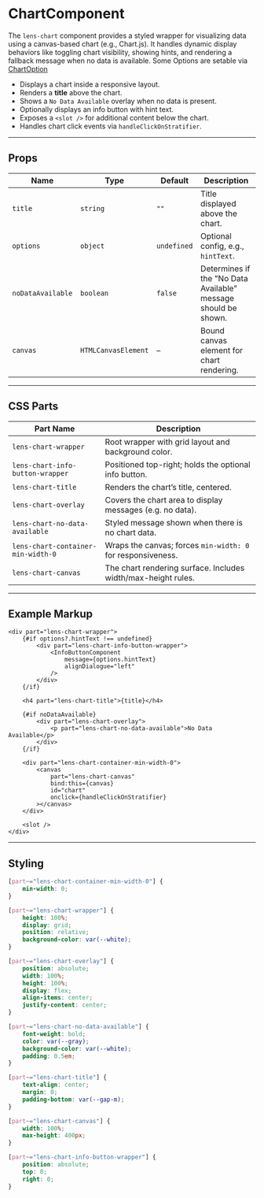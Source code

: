 # ChartComponent

The `lens-chart` component provides a styled wrapper for visualizing data using a canvas-based chart (e.g., Chart.js). It handles dynamic display behaviors like toggling chart visibility, showing hints, and rendering a fallback message when no data is available. Some Options are setable via [ChartOption](https://samply.github.io/lens/docs/types/ChartOption.html)

- Displays a chart inside a responsive layout.
- Renders a **title** above the chart.
- Shows a `No Data Available` overlay when no data is present.
- Optionally displays an info button with hint text.
- Exposes a `<slot />` for additional content below the chart.
- Handles chart click events via `handleClickOnStratifier`.

---

## Props

| Name              | Type                | Default     | Description                                                    |
| ----------------- | ------------------- | ----------- | -------------------------------------------------------------- |
| `title`           | `string`            | `""`        | Title displayed above the chart.                               |
| `options`         | `object`            | `undefined` | Optional config, e.g., `hintText`.                             |
| `noDataAvailable` | `boolean`           | `false`     | Determines if the "No Data Available" message should be shown. |
| `canvas`          | `HTMLCanvasElement` | –           | Bound canvas element for chart rendering.                      |

---

## CSS Parts

| Part Name                          | Description                                                   |
| ---------------------------------- | ------------------------------------------------------------- |
| `lens-chart-wrapper`               | Root wrapper with grid layout and background color.           |
| `lens-chart-info-button-wrapper`   | Positioned top-right; holds the optional info button.         |
| `lens-chart-title`                 | Renders the chart’s title, centered.                          |
| `lens-chart-overlay`               | Covers the chart area to display messages (e.g. no data).     |
| `lens-chart-no-data-available`     | Styled message shown when there is no chart data.             |
| `lens-chart-container-min-width-0` | Wraps the canvas; forces `min-width: 0` for responsiveness.   |
| `lens-chart-canvas`                | The chart rendering surface. Includes width/max-height rules. |

---

## Example Markup

```svelte
<div part="lens-chart-wrapper">
    {#if options?.hintText !== undefined}
        <div part="lens-chart-info-button-wrapper">
            <InfoButtonComponent
                message={options.hintText}
                alignDialogue="left"
            />
        </div>
    {/if}

    <h4 part="lens-chart-title">{title}</h4>

    {#if noDataAvailable}
        <div part="lens-chart-overlay">
            <p part="lens-chart-no-data-available">No Data Available</p>
        </div>
    {/if}

    <div part="lens-chart-container-min-width-0">
        <canvas
            part="lens-chart-canvas"
            bind:this={canvas}
            id="chart"
            onclick={handleClickOnStratifier}
        ></canvas>
    </div>

    <slot />
</div>
```

---

## Styling

```css
[part~="lens-chart-container-min-width-0"] {
    min-width: 0;
}

[part~="lens-chart-wrapper"] {
    height: 100%;
    display: grid;
    position: relative;
    background-color: var(--white);
}

[part~="lens-chart-overlay"] {
    position: absolute;
    width: 100%;
    height: 100%;
    display: flex;
    align-items: center;
    justify-content: center;
}

[part~="lens-chart-no-data-available"] {
    font-weight: bold;
    color: var(--gray);
    background-color: var(--white);
    padding: 0.5em;
}

[part~="lens-chart-title"] {
    text-align: center;
    margin: 0;
    padding-bottom: var(--gap-m);
}

[part~="lens-chart-canvas"] {
    width: 100%;
    max-height: 400px;
}

[part~="lens-chart-info-button-wrapper"] {
    position: absolute;
    top: 0;
    right: 0;
}
```
